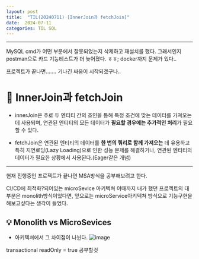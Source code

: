 ```yaml
---
layout: post
title:  "TIL(20240711) [InnerJoin과 fetchJoin]"
date:  2024-07-11
categories: TIL SQL
---
```


----------------------------------------------------------------------------

MySQL cmd가 어떤 부분에서 잘못되었는지 삭제하고 재설치를 했다.
그래서인지 postman으로 카드 기능테스트가 더 늦어졌다. ㅎㅎ;
docker까지 문제가 있다..

프로젝트가 끝나면....... 기나긴 싸움이 시작되겠구나..

# 📌 InnerJoin과 fetchJoin

- innerJoin은 주로 두 엔티티 간의 조인을 통해 특정 조건에 맞는 데이터를 가져오는 데 사용되며, 연관된 엔티티의 모든 데이터가 **필요할 경우에는 추가적인 처리**가 필요할 수 있다.

- fetchJoin은 연관된 엔티티의 데이터를 **한 번의 쿼리로 함께 가져오는** 데 유용하고 특히 지연로딩(Lazy Loading)으로 인한 성능 문제를 해결하거나, 연관된 엔티티의 데이터가 필요한 상황에서 사용된다.(Eager같은 개념)


---------------------------------------------------------------------

현재 진행중인 프로젝트가 끝나면 MSA방식을 공부해보려고 한다.

CI/CD에 최적화?되어있는 microSevice 아키텍쳐
이때까지 내가 했던 프로젝트의 대부분은 monolith방식이었다면,
앞으로는 microService아키텍쳐 방식으로 기능구현을 해보고싶다는 생각이 들었다. 

## 💡 Monolith vs MicroSevices 
- 아키텍쳐에서 그 차이점이 나뉜다.
![image](https://github.com/HaejungHan/HaejungHan.github.io/assets/130989670/4cce535e-a30a-4964-834e-5f10b0e07f4f)

transactional readOnly = true 공부할것